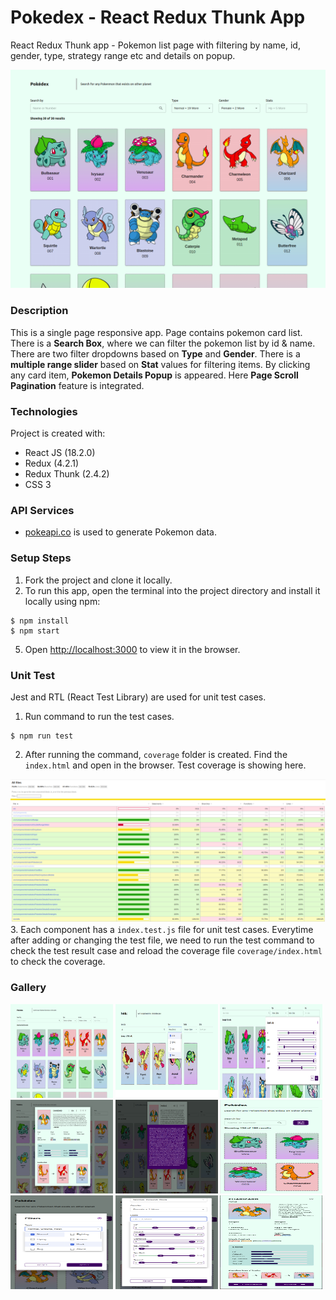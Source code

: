 # Pokedex - React Redux Thunk App
React Redux Thunk app - Pokemon list page with filtering by name, id, gender, type, strategy range etc and details on popup.

![Screenshot](/src/assets/img/desktop.png?raw=true)

### Description
This is a single page responsive app. Page contains pokemon card list. There is a **Search Box**, where we can filter the pokemon list by id & name. There are two filter dropdowns based on **Type** and **Gender**. There is a **multiple range slider** based on **Stat** values for filtering items. By clicking any card item, **Pokemon Details Popup** is appeared. Here **Page Scroll Pagination** feature is integrated.


### Technologies
Project is created with:
* React JS (18.2.0)
* Redux (4.2.1)
* Redux Thunk (2.4.2)
* CSS 3


### API Services
* [pokeapi.co](https://pokeapi.co/api/v2/) is used to generate Pokemon data.


### Setup Steps
1. Fork the project and clone it locally.
2. To run this app, open the terminal into the project directory and install it locally using npm:
```shell
$ npm install
$ npm start
```
5. Open [http://localhost:3000](http://localhost:3000) to view it in the browser.


### Unit Test
Jest and RTL (React Test Library) are used for unit test cases.
1. Run command to run the test cases.
```shell
$ npm run test
```
2. After running the command, `coverage` folder is created. Find the `index.html` and open in the browser. Test coverage is showing here.

![Screenshot](/src/assets/img/coverage.png?raw=true)
3. Each component has a `index.test.js` file for unit test cases. Everytime after adding or changing the test file, we need to run the test command to check the test result case and reload the coverage file `coverage/index.html` to check the coverage.


### Gallery
<div style="float:left">
<img src="/src/assets/img/desktop.png?raw=true" width="32.5%" height="150">
<img src="/src/assets/img/desktop-2.png?raw=true" width="32.5%" height="150">
<img src="/src/assets/img/desktop-3.png?raw=true" width="32.5%" height="150">
<img src="/src/assets/img/desktop-4.png?raw=true" width="32.5%" height="150">
<img src="/src/assets/img/desktop-5.png?raw=true" width="32.5%" height="150">
<img src="/src/assets/img/mobile-1.png?raw=true" width="32.5%" height="150">
<img src="/src/assets/img/mobile-2.png?raw=true" width="32.5%" height="150">
<img src="/src/assets/img/mobile-3.png?raw=true" width="32.5%" height="150">
<img src="/src/assets/img/mobile-4.png?raw=true" width="32.5%" height="150">
</div>
